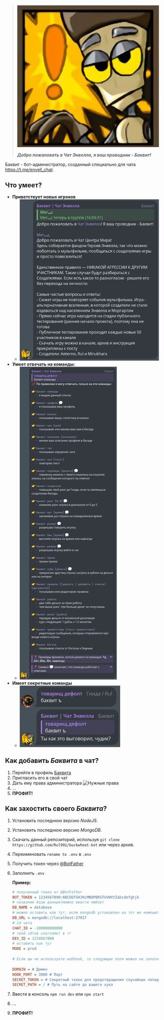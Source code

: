>  ![баквит](images/logo.png)
> 
>  ***Добро пожаловать в Чат Энвелла, я ваш проводник - Баквит!***

Баквит - бот-администратор, созданный специально для чата https://t.me/envell_chat.

## Что умеет?

- **Приветствует новых игроков**
    - ![скриншот приветствия](images/hello.png)
- **Умеет отвечать на команды:**
    - ![скриншот команд](images/commands.png)
- **Имеет секретные команды**
    - ![скриншот секретной команды](images/secret.png)

## Как добавить *Баквита* в чат?

1. Перейти в профиль [Баквита](https://t.me/buckwheat_envell_bot)
2. Пригласить его в свой чат
3. Дать ему права администратора
   ![Нужные права](images/rights.png)
4. ...
5. **ПРОФИТ!**

## Как захостить своего *Баквита*?

1. Установить последнюю версию *NodeJS*.
2. Установить последнюю версию *MongoDB*.
3. Скачать данный репозиторий, используя `git clone https://github.com/Rul991/buckwheat-bot` или через архив.
4. Переименовать `rename to .env` в `.env`
5. Получить токен через [@BotFather](https://t.me/BotFather)
6. Заполнить `.env`
   
    **Пример:**

    ```ini
    # полученный токен от @BotFather
    BOT_TOKEN = 1234567890:ABCDEFGHJKLMNOPQRSTUVWXYZabcdefghjk
    # название базы данных(можно ввести любое)
    DB_NAME = database 
    # можно оставить как тут, если mongodb установлен на тот же компьютер
    DB_URL = mongodb://localhost:27017
    # id чата
    CHAT_ID = -100000000000
    # твой id(не username) в тг
    DEV_ID = 1234567890 
    # оставить как тут
    MODE = prod

    # Если вы не используете webhook, то следующие поля можно не заполнять

    DOMAIN = # Домен
    HOOK_PORT = 3000 # Порт
    SECRET_TOKEN = # Секретный токен для предотвращения случайных попаданий на ваш сайт
    SECRET_PATH = / # Путь на сайте до вашего хука
    ```

7. Ввести в консоль `npm run dev` или `npm start`
8. ...
9. **ПРОФИТ!**